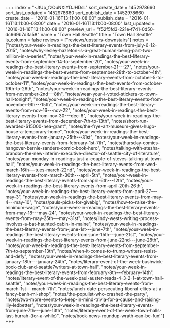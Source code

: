 +++
index = "-JtUp_fzOuNXIYDJHDsL"
sort_create_date = 1452978660
sort_last_updated = 1452978660
sort_publish_date = 1452978660
create_date = "2016-01-16T13:11:00-08:00"
publish_date = "2016-01-16T13:11:00-08:00"
date = "2016-01-16T13:11:00-08:00"
last_updated = "2016-01-16T13:11:00-08:00"
preview_url = "f52f5fd3-221e-f741-0d50-dc669b7d3a58"
name = "Town Hall Seattle"
title = "Town Hall Seattle"
is_column = false
reviews = ["reviews/upstairs-downstairs"]
notes = ["notes/your-week-in-readings-the-best-literary-events-from-july-6-12-2015", "notes/why-lesley-hazleton-is-a-great-human-being-part-two-million-in-a-series", "notes/your-week-in-readings-the-best-literary-events-from-september-14-to-september-20", "notes/your-week-in-readings-the-best-literary-events-from-september-21---27", "notes/your-week-in-readings-the-best-events-from-september-28th-to-october-4th", "notes/your-week-in-readings-the-best-literary-events-from-october-5-to-october-11", "notes/your-week-in-readings-the-best-events-from-october-19th-to-26th", "notes/your-week-in-readings-the-best-literary-events-from-november-2nd---8th", "notes/wear-your-i-voted-stickers-to-town-hall-tonight", "notes/your-week-in-readings-the-best-literary-events-from-november-9th---15th", "notes/your-week-in-readings-the-best-literary-events-from-nov-16---nov-22", "notes/your-week-in-readings-the-best-literary-events-from-nov-30---dec-6", "notes/your-week-in-readings-the-best-literary-events-from-december-7th-to-13th", "notes/short-run-awarded-$15000-nea-grant", "notes/the-frye-art-museum-gives-hugo-house-a-temporary-home", "notes/your-week-in-readings-the-best-literary-events-from-january-25th---31st", "notes/your-week-in-readings-the-best-literary-events-from-february-1st-7th", "notes/thursday-comics-hangover-bernie-sanders-comic-book-hero", "notes/talking-with-stesha-brandon-the-new-interim-executive-director-of-seattle-city-of-literature", "notes/your-monday-in-readings-just-a-couple-of-steves-talking-at-town-hall", "notes/your-week-in-readings-the-best-literary-events-from-wed-march-16th---tues-march-22nd", "notes/your-week-in-readings-the-best-literary-events-from-march-30th---april-5th", "notes/your-week-in-readings-the-best-literary-events-from-april-6th---12th", "notes/your-week-in-readings-the-best-literary-events-from-april-20th-26th", "notes/your-week-in-readings-the-best-literary-events-from-april-27---may-3", "notes/your-week-in-readings-the-best-literary-events-from-may-4---may-10", "notes/pauls-picks-for-givebig", "notes/how-to-raise-the-minimum-wage", "notes/your-week-in-readings-the-best-literary-events-from-may-18---may-24", "notes/your-week-in-readings-the-best-literary-events-from-may-25th---may-31st", "notes/lindy-wests-writing-process-involves-a-bat-haunted-cabin-in-maine", "notes/your-week-in-readings-the-best-literary-events-from-june-1st---june-7th", "notes/your-week-in-readings-the-best-literary-events-from-june-15th---june-21st", "notes/your-week-in-readings-the-best-literary-events-from-june-22nd---june-28th", "notes/your-week-in-readings-the-best-literary-events-from-september-7th-to-september-13th", "notes/when-it-comes-to-trump-writers-resist-and-defy", "notes/your-week-in-readings-the-best-literary-events-from-january-18th---january-24th", "notes/literary-event-of-the-week-bushwick-book-club-and-seattle7writers-at-town-hall", "notes/your-week-in-readings-the-best-literary-events-from-february-8th---february-14th", "notes/literary-event-of-the-week-paul-auster-reads-4-3-2-1-at-town-hall-seattle", "notes/your-week-in-readings-the-best-literary-events-from-march-1st---march-7th", "notes/lunch-date-persecuting-liberal-elites-at-a-fancy-banh-mi-shop", "notes/the-populist-who-crashed-the-party", "notes/two-more-events-to-keep-in-mind-trivia-for-a-cause-and-raising-lily-ledbetter", "notes/your-week-in-readings-the-best-literary-events-from-june-7th---june-13th", "notes/literary-event-of-the-week-town-halls-last-hurrah-(for-a-while)", "notes/book-news-roundup-wrath-can-be-fun!"]
+++

